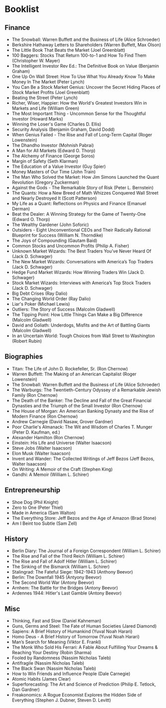 # Booklist

## Finance
- The Snowball: Warren Buffett and the Business of Life (Alice Schroeder)
- Berkshire Hathaway Letters to Shareholders (Warren Buffett, Max Olson)
- The Little Book That Beats the Market (Joel Greenblatt)
- 100 Baggers: Stocks That Return 100-to-1 and How To Find Them (Christopher W. Mayer)
- The Intelligent Investor Rev Ed.: The Definitive Book on Value (Benjamin Graham)
- One Up On Wall Street: How To Use What You Already Know To Make Money In The Market (Peter Lynch)
- You Can Be a Stock Market Genius: Uncover the Secret Hiding Places of Stock Market Profits (Joel Greenblatt)
- Beating the Street (Peter Lynch)
- Richer, Wiser, Happier: How the World's Greatest Investors Win in Markets and Life (William Green)
- The Most Important Thing - Uncommon Sense for the Thoughtful Investor (Howard Marks)
- Winning the Loser's Game (Charles D. Ellis)
- Security Analysis (Benjamin Graham, David Dodd)
- When Genius Failed - The Rise and Fall of Long-Term Capital (Roger Lowenstein)
- The Dhandho Investor (Mohnish Pabrai)
- A Man for All Markets (Edward O. Thorp)
- The Alchemy of Finance (George Soros)
- Margin of Safety (Seth Klarman)
- The Education of a Value Investor (Guy Spier)
- Money Masters of Our Time (John Train)
- The Man Who Solved the Market: How Jim Simons Launched the Quant Revolution (Gregory Zuckerman)
- Against the Gods - The Remarkable Story of Risk (Peter L. Bernstein)
- The Quants: How a New Breed of Math Whizzes Conquered Wall Street and Nearly Destroyed It (Scott Patterson)
- My Life as a Quant: Reflections on Physics and Finance (Emanuel Derman)
- Beat the Dealer: A Winning Strategy for the Game of Twenty-One (Edward O. Thorp)
- The Wealthy Gardener (John Soforic)
- Outsiders - Eight Unconventional CEOs and Their Radically Rational Blueprint for Success (William N. Thorndike)
- The Joys of Compounding (Gautam Baid)
- Common Stocks and Uncommon Profits (Philip A. Fisher)
- Unknown Market Wizards: The Best Traders You’ve Never Heard Of (Jack D. Schwager)
- The New Market Wizards: Conversations with America’s Top Traders (Jack D. Schwager)
- Hedge Fund Market Wizards: How Winning Traders Win (Jack D. Schwager)
- Stock Market Wizards: Interviews with America’s Top Stock Traders (Jack D. Schwager)
- Big Debt Crises (Ray Dalio)
- The Changing World Order (Ray Dalio)
- Liar's Poker (Michael Lewis)
- Outliers: The Story of Success (Malcolm Gladwell)
- The Tipping Point: How Little Things Can Make a Big Difference (Malcolm Gladwell)
- David and Goliath: Underdogs, Misfits and the Art of Battling Giants (Malcolm Gladwell)
- In an Uncertain World: Tough Choices from Wall Street to Washington (Robert Rubin)

## Biographies
- Titan: The Life of John D. Rockefeller, Sr. (Ron Chernow)
- Warren Buffett: The Making of an American Capitalist (Roger Lowenstein)
- The Snowball: Warren Buffett and the Business of Life (Alice Schroeder)
- The Warburgs: The Twentieth-Century Odyssey of a Remarkable Jewish Family (Ron Chernow)
- The Death of the Banker: The Decline and Fall of the Great Financial Dynasties and the Triumph of the Small Investor (Ron Chernow)
- The House of Morgan: An American Banking Dynasty and the Rise of Modern Finance (Ron Chernow)
- Andrew Carnegie (David Nasaw, Grover Gardner)
- Poor Charlie's Almanack: The Wit and Wisdom of Charles T. Munger (Peter D. Kaufman, ed.)
- Alexander Hamilton (Ron Chernow)
- Einstein: His Life and Universe (Walter Isaacson)
- Steve Jobs (Walter Isaacson)
- Elon Musk (Walter Isaacson)
- Invent and Wander: The Collected Writings of Jeff Bezos (Jeff Bezos, Walter Isaacson)
- On Writing: A Memoir of the Craft (Stephen King)
- Gandhi: A Memoir (William L. Schirer)

## Entrepreneurship
- Shoe Dog (Phil Knight)
- Zero to One (Peter Thiel)
- Made in America (Sam Walton)
- The Everything Store: Jeff Bezos and the Age of Amazon (Brad Stone)
- Am I Beint too Subtle (Sam Zell)

## History
- Berlin Diary: The Journal of a Foreign Correspondent (William L. Schirer)
- The Rise and Fall of the Third Reich (William L. Schirer)
- The Rise and Fall of Adolf Hitler (William L. Schirer)
- The Sinking of the Bismarck (William L. Schirer)
- Stalingrad: The Fateful Siege: 1942-1943 (Anthony Beevor)
- Berlin: The Downfall 1945 (Antyony Beevor)
- The Second World War (Antony Beevor)
- Arnhem: The Battle for the Bridges (Antony Beevor)
- Ardennes 1944: Hitler's Last Gamble (Antony Beevor)

## Misc
- Thinking, Fast and Slow (Daniel Kahneman)
- Guns, Germs and Steel: The Fate of Human Societies (Jared Diamond)
- Sapiens: A Brief History of Humankind (Yuval Noah Harari)
- Homo Deus - A Brief History of Tomorrow (Yuval Noah Harari)
- Man’s Search for Meaning (Viktor E. Frankl)
- The Monk Who Sold His Ferrari: A Fable About Fulfilling Your Dreams & Reaching Your Destiny (Robin Sharma)
- Fooled by Randomness (Nassim Nicholas Taleb)
- Antifragile (Nassim Nicholas Taleb)
- The Black Swan (Nassim Nicholas Taleb)
- How to Win Friends and Influence People (Dale Carnegie)
- Atomic Habits (James Clear)
- Superforecasting: The Art and Science of Prediction (Philip E. Tetlock, Dan Gardner)
- Freakonomics: A Rogue Economist Explores the Hidden Side of Everything (Stephen J. Dubner, Steven D. Levitt)

